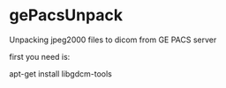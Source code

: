 # gePacsUnpack
Unpacking jpeg2000 files to dicom from GE PACS server

first you need is:

apt-get install libgdcm-tools

